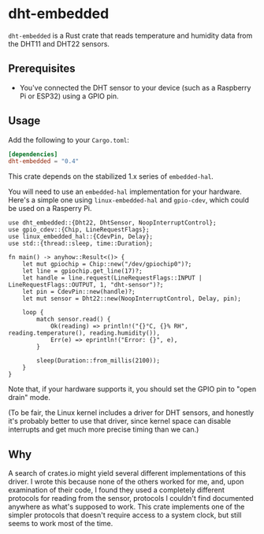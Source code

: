 # dht-embedded

`dht-embedded` is a Rust crate that reads temperature and humidity data
from the DHT11 and DHT22 sensors.

## Prerequisites

* You've connected the DHT sensor to your device (such as a Raspberry
  Pi or ESP32) using a GPIO pin.

## Usage

Add the following to your `Cargo.toml`:

```toml
[dependencies]
dht-embedded = "0.4"
```

This crate depends on the stabilized 1.x series of `embedded-hal`.

You will need to use an `embedded-hal` implementation for your hardware.
Here's a simple one using `linux-embedded-hal` and `gpio-cdev`, which
could be used on a Rasperry Pi.

```rust,no_run,ignore
use dht_embedded::{Dht22, DhtSensor, NoopInterruptControl};
use gpio_cdev::{Chip, LineRequestFlags};
use linux_embedded_hal::{CdevPin, Delay};
use std::{thread::sleep, time::Duration};

fn main() -> anyhow::Result<()> {
    let mut gpiochip = Chip::new("/dev/gpiochip0")?;
    let line = gpiochip.get_line(17)?;
    let handle = line.request(LineRequestFlags::INPUT | LineRequestFlags::OUTPUT, 1, "dht-sensor")?;
    let pin = CdevPin::new(handle)?;
    let mut sensor = Dht22::new(NoopInterruptControl, Delay, pin);

    loop {
        match sensor.read() {
            Ok(reading) => println!("{}°C, {}% RH", reading.temperature(), reading.humidity()),
            Err(e) => eprintln!("Error: {}", e),
        }

        sleep(Duration::from_millis(2100));
    }
}
```

Note that, if your hardware supports it, you should set the GPIO pin to
"open drain" mode.

(To be fair, the Linux kernel includes a driver for DHT sensors, and
honestly it's probably better to use that driver, since kernel space can
disable interrupts and get much more precise timing than we can.)

## Why

A search of crates.io might yield several different implementations of
this driver.  I wrote this because none of the others worked for me,
and, upon examination of their code, I found they used a completely
different protocols for reading from the sensor, protocols I couldn't
find documented anywhere as what's supposed to work.  This crate
implements one of the simpler protocols that doesn't require access to a
system clock, but still seems to work most of the time.
